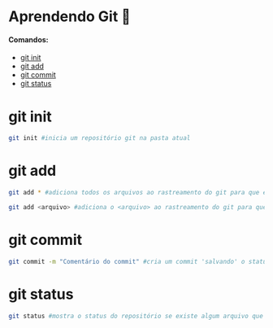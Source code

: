 # Aprendendo Git :squid:

#### Comandos:

- [git init](#git-init)
- [git add](#git-add[)
- [git commit](#git-commit)
- [git status](#git-status)

# git init

```bash
git init #inicia um repositório git na pasta atual
```

# git add

```bash
git add * #adiciona todos os arquivos ao rastreamento do git para que ele gerencie suas mudanças
```

```bash
git add <arquivo> #adiciona o <arquivo> ao rastreamento do git para que ele gerencie suas mudanças
```

# git commit

```bash
git commit -m "Comentário do commit" #cria um commit 'salvando' o status do projeto
```

# git status

```bash
git status #mostra o status do repositório se existe algum arquivo que não está sendo rastreado, arquivos modificados, deletados, mostra de maneira geral o status de todo o repositório
```

